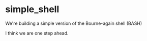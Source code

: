 # simple_shell
We're building a simple version of the Bourne-again shell (BASH)


I think we are one step ahead.

